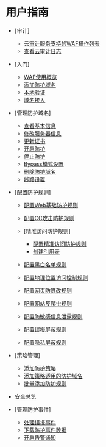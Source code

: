 # 用户指南

-   [审计]
    -   [云审计服务支持的WAF操作列表](云审计服务支持的WAF操作列表.md)
    -   [查看云审计日志](查看云审计日志.md)

-   [入门]
    -   [WAF使用概览](WAF使用概览.md)
    -   [添加防护域名](添加防护域名.md)
    -   [本地验证](本地验证.md)
    -   [域名接入](域名接入.md)

-   [管理防护域名]
    -   [查看基本信息](查看基本信息.md)
    -   [修改服务器信息](修改服务器信息.md)
    -   [更新证书](更新证书.md)
    -   [开启防护](开启防护.md)
    -   [停止防护](停止防护.md)
    -   [Bypass模式设置](Bypass模式设置.md)
    -   [删除防护域名](删除防护域名.md)
    -   [线路设置](线路设置.md)

-   [配置防护规则]
    -   [配置Web基础防护规则](配置Web基础防护规则.md)
    -   [配置CC攻击防护规则](配置CC攻击防护规则.md)
    -   [精准访问防护规则]
        -   [配置精准访问防护规则](配置精准访问防护规则.md)
        -   [创建引用表](创建引用表.md)

    -   [配置黑白名单规则](配置黑白名单规则.md)
    -   [配置地理位置访问控制规则](配置地理位置访问控制规则.md)
    -   [配置网页防篡改规则](配置网页防篡改规则.md)
    -   [配置网站反爬虫规则](配置网站反爬虫规则.md)
    -   [配置防敏感信息泄露规则](配置防敏感信息泄露规则.md)
    -   [配置误报屏蔽规则](配置误报屏蔽规则.md)
    -   [配置隐私屏蔽规则](配置隐私屏蔽规则.md)

-   [策略管理]
    -   [添加防护策略](添加防护策略.md)
    -   [添加策略适用的防护域名](添加策略适用的防护域名.md)
    -   [批量添加防护规则](批量添加防护规则.md)

-   [安全总览](安全总览.md)
-   [管理防护事件]
    -   [处理误报事件](处理误报事件.md)
    -   [下载防护事件数据](下载防护事件数据.md)
    -   [开启告警通知](开启告警通知.md)



